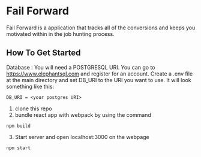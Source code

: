 # Fail Forward
Fail Forward is a application that tracks all of the conversions and keeps you motivated within in the job hunting process.

## How To Get Started
Database : You will need a POSTGRESQL URI. You can go to https://www.elephantsql.com and register for an account. Create a .env file at the main directory and set DB_URI to the URI you want to use. It will look something like this:
```
DB_URI = <your postgres URI>
```

1. clone this repo
2. bundle react app with webpack by using the command
```
npm build
```
3. Start server and open localhost:3000 on the webpage
```
npm start
```
